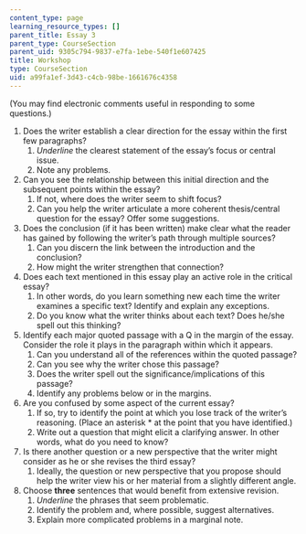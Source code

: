 ```yaml
---
content_type: page
learning_resource_types: []
parent_title: Essay 3
parent_type: CourseSection
parent_uid: 9305c794-9837-e7fa-1ebe-540f1e607425
title: Workshop
type: CourseSection
uid: a99fa1ef-3d43-c4cb-98be-1661676c4358
---
```


(You may find electronic comments useful in responding to some questions.)

1.  Does the writer establish a clear direction for the essay within the first few paragraphs?
    1.  _Underline_ the clearest statement of the essay’s focus or central issue.
    2.  Note any problems.
2.  Can you see the relationship between this initial direction and the subsequent points within the essay?
    1.  If not, where does the writer seem to shift focus?
    2.  Can you help the writer articulate a more coherent thesis/central question for the essay? Offer some suggestions.
3.  Does the conclusion (if it has been written) make clear what the reader has gained by following the writer’s path through multiple sources?
    1.  Can you discern the link between the introduction and the conclusion?
    2.  How might the writer strengthen that connection?
4.  Does each text mentioned in this essay play an active role in the critical essay?
    1.  In other words, do you learn something new each time the writer examines a specific text? Identify and explain any exceptions.
    2.  Do you know what the writer thinks about each text? Does he/she spell out this thinking?
5.  Identify each major quoted passage with a Q in the margin of the essay. Consider the role it plays in the paragraph within which it appears.
    1.  Can you understand all of the references within the quoted passage?
    2.  Can you see why the writer chose this passage?
    3.  Does the writer spell out the significance/implications of this passage?
    4.  Identify any problems below or in the margins.
6.  Are you confused by some aspect of the current essay?
    1.  If so, try to identify the point at which you lose track of the writer’s reasoning. (Place an asterisk \* at the point that you have identified.)
    2.  Write out a question that might elicit a clarifying answer. In other words, what do you need to know?
7.  Is there another question or a new perspective that the writer might consider as he or she revises the third essay?
    1.  Ideally, the question or new perspective that you propose should help the writer view his or her material from a slightly different angle.
8.  Choose **three** sentences that would benefit from extensive revision.
    1.  _Underline_ the phrases that seem problematic.
    2.  Identify the problem and, where possible, suggest alternatives.
    3.  Explain more complicated problems in a marginal note.
